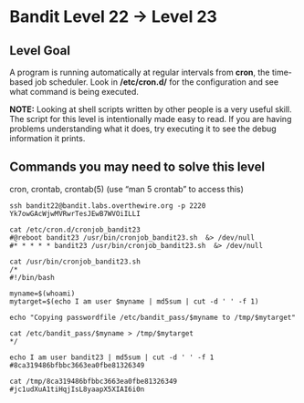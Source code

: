 # Bandit Level 22 → Level 23

## Level Goal

A program is running automatically at regular intervals from **cron**, the time-based job scheduler. Look in **/etc/cron.d/** for the configuration and see what command is being executed.

**NOTE:** Looking at shell scripts written by other people is a very useful skill. The script for this level is intentionally made easy to read. If you are having problems understanding what it does, try executing it to see the debug information it prints.

## Commands you may need to solve this level

cron, crontab, crontab(5) (use “man 5 crontab” to access this)



```
ssh bandit22@bandit.labs.overthewire.org -p 2220
Yk7owGAcWjwMVRwrTesJEwB7WVOiILLI

cat /etc/cron.d/cronjob_bandit23
#@reboot bandit23 /usr/bin/cronjob_bandit23.sh  &> /dev/null
#* * * * * bandit23 /usr/bin/cronjob_bandit23.sh  &> /dev/null

cat /usr/bin/cronjob_bandit23.sh
/*
#!/bin/bash

myname=$(whoami)
mytarget=$(echo I am user $myname | md5sum | cut -d ' ' -f 1)

echo "Copying passwordfile /etc/bandit_pass/$myname to /tmp/$mytarget"

cat /etc/bandit_pass/$myname > /tmp/$mytarget
*/

echo I am user bandit23 | md5sum | cut -d ' ' -f 1
#8ca319486bfbbc3663ea0fbe81326349

cat /tmp/8ca319486bfbbc3663ea0fbe81326349
#jc1udXuA1tiHqjIsL8yaapX5XIAI6i0n
```


